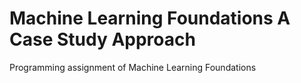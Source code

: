 # Machine Learning Foundations A Case Study Approach
Programming assignment of Machine Learning Foundations 
